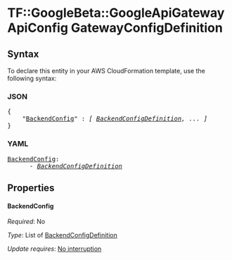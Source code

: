 # TF::GoogleBeta::GoogleApiGatewayApiConfig GatewayConfigDefinition

## Syntax

To declare this entity in your AWS CloudFormation template, use the following syntax:

### JSON

<pre>
{
    "<a href="#backendconfig" title="BackendConfig">BackendConfig</a>" : <i>[ <a href="backendconfigdefinition.md">BackendConfigDefinition</a>, ... ]</i>
}
</pre>

### YAML

<pre>
<a href="#backendconfig" title="BackendConfig">BackendConfig</a>: <i>
      - <a href="backendconfigdefinition.md">BackendConfigDefinition</a></i>
</pre>

## Properties

#### BackendConfig

_Required_: No

_Type_: List of <a href="backendconfigdefinition.md">BackendConfigDefinition</a>

_Update requires_: [No interruption](https://docs.aws.amazon.com/AWSCloudFormation/latest/UserGuide/using-cfn-updating-stacks-update-behaviors.html#update-no-interrupt)

